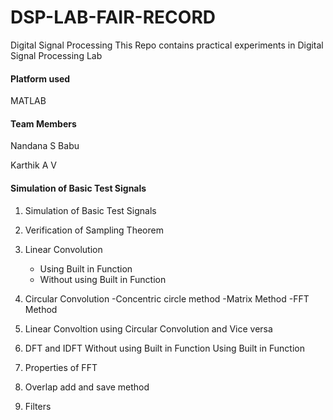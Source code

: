 # DSP-LAB-FAIR-RECORD
Digital Signal Processing
This Repo contains practical experiments in Digital Signal Processing Lab

#### Platform used
MATLAB

#### Team Members

Nandana S Babu

Karthik A V
#### Simulation of Basic Test Signals
1. Simulation of Basic Test Signals
2. Verification of Sampling Theorem
3. Linear Convolution
   
   * Using Built in Function
   * Without using Built in Function
    
4. Circular Convolution
    -Concentric circle method
    -Matrix Method
    -FFT Method
5. Linear Convoltion using Circular Convolution and Vice versa
6. DFT and IDFT
    Without using Built in Function
    Using Built in Function
7. Properties of FFT
8. Overlap add and save method
9. Filters
